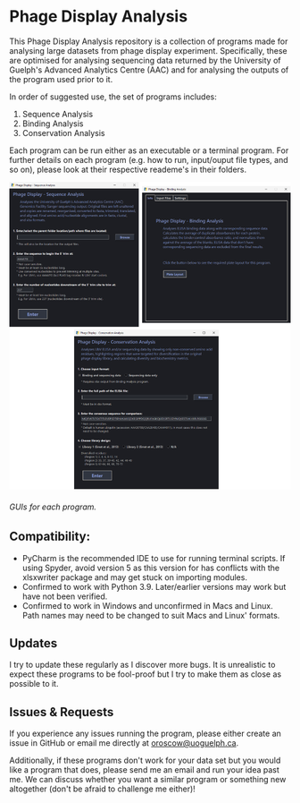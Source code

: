# Phage Display Analysis

This Phage Display Analysis repository is a collection of programs made for analysing large datasets from phage display experiment. Specifically, these are optimised for analysing sequencing data returned by the University of Guelph's Advanced Analytics Centre (AAC) and for analysing the outputs of the program used prior to it. 

In order of suggested use, the set of programs includes:

1. Sequence Analysis
2. Binding Analysis
3. Conservation Analysis

Each program can be run either as an executable or a terminal program. For further details on each program (e.g. how to run, input/ouput file types, and so on), please look at their respective reademe's in their folders.

![All Program GUIs](gui.png)

###### GUIs for each program.

## Compatibility:
* PyCharm is the recommended IDE to use for running terminal scripts. If using Spyder, avoid version 5 as this version
for has conflicts with the xlsxwriter package and may get stuck on importing modules.
* Confirmed to work with Python 3.9. Later/earlier versions may work but have not been verified.
* Confirmed to work in Windows and unconfirmed in Macs and Linux. Path names may need to be changed to suit Macs
and Linux' formats.

## Updates

I try to update these regularly as I discover more bugs. It is unrealistic to expect these programs to be fool-proof but I try to make them as close as possible to it.

## Issues & Requests

If you experience any issues running the program, please either create an issue in GitHub or email me directly at oroscow@uoguelph.ca.

Additionally, if these programs don't work for your data set but you would like a program that does, please send me an email and run your idea past me. We can discuss whether you want a similar program or something new altogether (don't be afraid to challenge me either)!
